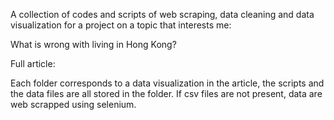 A collection of codes and scripts of web scraping, data cleaning and data visualization for a project on a topic that interests me:

What is wrong with living in Hong Kong?

Full article: 

Each folder corresponds to a data visualization in the article, the scripts and the data files are all stored in the folder. If csv files are not present, data are web scrapped using selenium.
